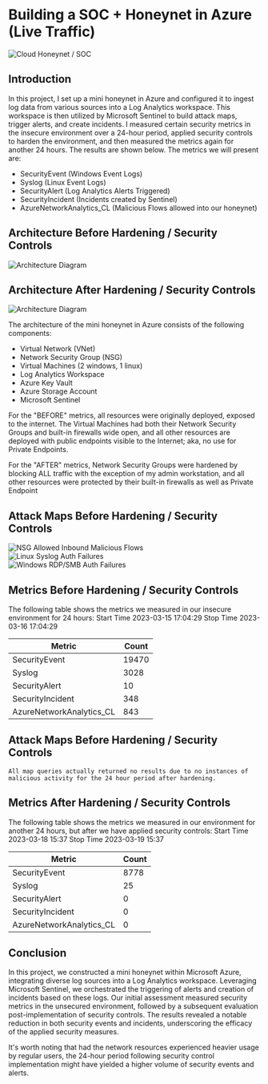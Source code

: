 # Building a SOC + Honeynet in Azure (Live Traffic)
![Cloud Honeynet / SOC](https://i.imgur.com/agJzZNJ.jpeg)

## Introduction

In this project, I set up a mini honeynet in Azure and configured it to ingest log data from various sources into a Log Analytics workspace. This workspace is then utilized by Microsoft Sentinel to build attack maps, trigger alerts, and create incidents. I measured certain security metrics in the insecure environment over a 24-hour period, applied security controls to harden the environment, and then measured the metrics again for another 24 hours. The results are shown below. The metrics we will present are:

- SecurityEvent (Windows Event Logs)
- Syslog (Linux Event Logs)
- SecurityAlert (Log Analytics Alerts Triggered)
- SecurityIncident (Incidents created by Sentinel)
- AzureNetworkAnalytics_CL (Malicious Flows allowed into our honeynet)

## Architecture Before Hardening / Security Controls
![Architecture Diagram](https://i.imgur.com/QtX5blN.jpeg)

## Architecture After Hardening / Security Controls
![Architecture Diagram](https://i.imgur.com/6WrASuP.jpeg)

The architecture of the mini honeynet in Azure consists of the following components:

- Virtual Network (VNet)
- Network Security Group (NSG)
- Virtual Machines (2 windows, 1 linux)
- Log Analytics Workspace
- Azure Key Vault
- Azure Storage Account
- Microsoft Sentinel

For the "BEFORE" metrics, all resources were originally deployed, exposed to the internet. The Virtual Machines had both their Network Security Groups and built-in firewalls wide open, and all other resources are deployed with public endpoints visible to the Internet; aka, no use for Private Endpoints.

For the "AFTER" metrics, Network Security Groups were hardened by blocking ALL traffic with the exception of my admin workstation, and all other resources were protected by their built-in firewalls as well as Private Endpoint

## Attack Maps Before Hardening / Security Controls
![NSG Allowed Inbound Malicious Flows](https://i.imgur.com/1qvswSX.png)<br>
![Linux Syslog Auth Failures](https://i.imgur.com/G1YgZt6.png)<br>
![Windows RDP/SMB Auth Failures](https://i.imgur.com/ESr9Dlv.png)<br>

## Metrics Before Hardening / Security Controls

The following table shows the metrics we measured in our insecure environment for 24 hours:
Start Time 2023-03-15 17:04:29
Stop Time 2023-03-16 17:04:29

| Metric                   | Count
| ------------------------ | -----
| SecurityEvent            | 19470
| Syslog                   | 3028
| SecurityAlert            | 10
| SecurityIncident         | 348
| AzureNetworkAnalytics_CL | 843

## Attack Maps Before Hardening / Security Controls

```All map queries actually returned no results due to no instances of malicious activity for the 24 hour period after hardening.```

## Metrics After Hardening / Security Controls

The following table shows the metrics we measured in our environment for another 24 hours, but after we have applied security controls:
Start Time 2023-03-18 15:37
Stop Time	2023-03-19 15:37

| Metric                   | Count
| ------------------------ | -----
| SecurityEvent            | 8778
| Syslog                   | 25
| SecurityAlert            | 0
| SecurityIncident         | 0
| AzureNetworkAnalytics_CL | 0

## Conclusion

In this project, we constructed a mini honeynet within Microsoft Azure, integrating diverse log sources into a Log Analytics workspace. Leveraging Microsoft Sentinel, we orchestrated the triggering of alerts and creation of incidents based on these logs. Our initial assessment measured security metrics in the unsecured environment, followed by a subsequent evaluation post-implementation of security controls. The results revealed a notable reduction in both security events and incidents, underscoring the efficacy of the applied security measures.

It's worth noting that had the network resources experienced heavier usage by regular users, the 24-hour period following security control implementation might have yielded a higher volume of security events and alerts.
